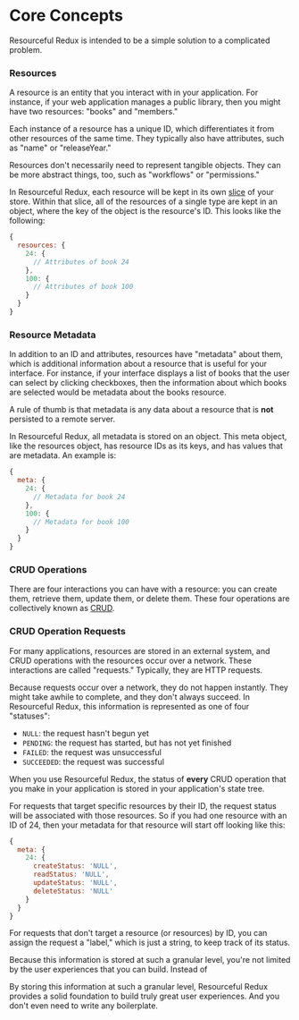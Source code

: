 # Core Concepts

Resourceful Redux is intended to be a simple solution to a complicated problem.

### Resources

A resource is an entity that you interact with in your application. For
instance, if your web application manages a public library, then you might have
two resources: "books" and "members."

Each instance of a resource has a unique ID, which differentiates it from other
resources of the same time. They typically also have attributes, such as "name"
or "releaseYear."

Resources don't necessarily need to represent tangible objects. They can be more
abstract things, too, such as "workflows" or "permissions."

In Resourceful Redux, each resource will be kept in its own
[slice](http://redux.js.org/docs/recipes/reducers/UsingCombineReducers.html) of
your store. Within that slice, all of the resources of a single type are kept in
an object, where the key of the object is the resource's ID. This looks like the
following:

```js
{
  resources: {
    24: {
      // Attributes of book 24
    },
    100: {
      // Attributes of book 100
    }
  }
}
```

### Resource Metadata

In addition to an ID and attributes, resources have "metadata" about them, which
is additional information about a resource that is useful for your interface.
For instance, if your interface displays a list of books that the user can
select by clicking checkboxes, then the information about which books are
selected would be metadata about the books resource.

A rule of thumb is that metadata is any data about a resource that is **not**
persisted to a remote server.

In Resourceful Redux, all metadata is stored on an object. This meta object,
like the resources object, has resource IDs as its keys, and has values that are
metadata. An example is:

```js
{
  meta: {
    24: {
      // Metadata for book 24
    },
    100: {
      // Metadata for book 100
    }
  }
}
```

### CRUD Operations

There are four interactions you can have with a resource: you can create them,
retrieve them, update them, or delete them. These four operations are
collectively known as
[CRUD](https://en.wikipedia.org/wiki/Create,_read,_update_and_delete).

### CRUD Operation Requests

For many applications, resources are stored in an external system, and
CRUD operations with the resources occur over a network. These interactions are
called "requests." Typically, they are HTTP requests.

Because requests occur over a network, they do not happen instantly.
They might take awhile to complete, and they don't always succeed.
In Resourceful Redux, this information is represented as one of four "statuses":

- `NULL`: the request hasn't begun yet
- `PENDING`: the request has started, but has not yet finished
- `FAILED`: the request was unsuccessful
- `SUCCEEDED`: the request was successful

When you use Resourceful Redux, the status of **every** CRUD operation that you
make in your application is stored in your application's state tree.

For requests that target specific resources by their ID, the request status will
be associated with those resources. So if you had one resource with an ID of 24,
then your metadata for that resource will start off looking like this:

```js
{
  meta: {
    24: {
      createStatus: 'NULL',
      readStatus: 'NULL',
      updateStatus: 'NULL',
      deleteStatus: 'NULL'
    }
  }
}
```

For requests that don't target a resource (or resources) by ID, you can assign
the request a "label," which is just a string, to keep track of its status.

Because this information is stored at such a granular level, you're not limited
by the user experiences that you can build. Instead of

By storing this information at such a granular level, Resourceful Redux provides
a solid foundation to build truly great user experiences. And you don't even
need to write any boilerplate.
